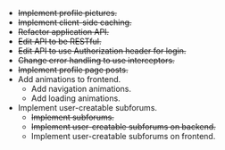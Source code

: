 * ~~Implement profile pictures.~~
* ~~Implement client-side caching.~~
* ~~Refactor application API.~~
* ~~Edit API to be RESTful.~~
* ~~Edit API to use Authorization header for login.~~
* ~~Change error handling to use interceptors.~~
* ~~Implement profile page posts.~~
* Add animations to frontend.
  * Add navigation animations.
  * Add loading animations.
* Implement user-creatable subforums.
  * ~~Implement subforums.~~
  * ~~Implement user-creatable subforums on backend.~~
  * Implement user-creatable subforums on frontend.